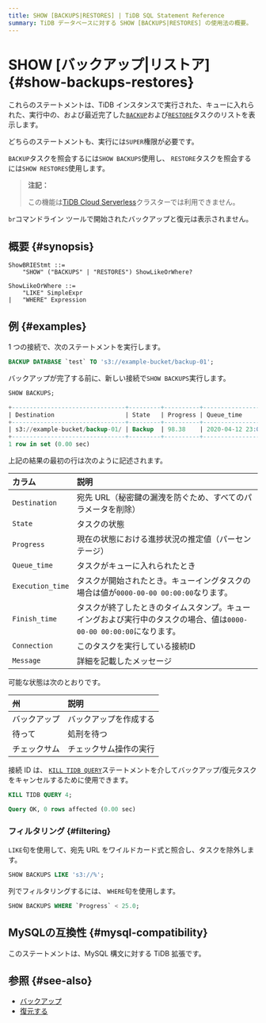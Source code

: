 ```yaml
---
title: SHOW [BACKUPS|RESTORES] | TiDB SQL Statement Reference
summary: TiDB データベースに対する SHOW [BACKUPS|RESTORES] の使用法の概要。
---
```


# SHOW [バックアップ|リストア] {#show-backups-restores}

これらのステートメントは、TiDB インスタンスで実行された、キューに入れられた、実行中の、および最近完了した[`BACKUP`](/sql-statements/sql-statement-backup.md)および[`RESTORE`](/sql-statements/sql-statement-restore.md)タスクのリストを表示します。

どちらのステートメントも、実行には`SUPER`権限が必要です。

`BACKUP`タスクを照会するには`SHOW BACKUPS`使用し、 `RESTORE`タスクを照会するには`SHOW RESTORES`使用します。

> **注記：**
>
> この機能は[TiDB Cloud Serverless](https://docs.pingcap.com/tidbcloud/select-cluster-tier#tidb-cloud-serverless)クラスターでは利用できません。

`br`コマンドライン ツールで開始されたバックアップと復元は表示されません。

## 概要 {#synopsis}

```ebnf+diagram
ShowBRIEStmt ::=
    "SHOW" ("BACKUPS" | "RESTORES") ShowLikeOrWhere?

ShowLikeOrWhere ::=
    "LIKE" SimpleExpr
|   "WHERE" Expression
```

## 例 {#examples}

1 つの接続で、次のステートメントを実行します。

```sql
BACKUP DATABASE `test` TO 's3://example-bucket/backup-01';
```

バックアップが完了する前に、新しい接続で`SHOW BACKUPS`実行します。

```sql
SHOW BACKUPS;
```

```sql
+--------------------------------+---------+----------+---------------------+---------------------+-------------+------------+---------+
| Destination                    | State   | Progress | Queue_time          | Execution_time      | Finish_time | Connection | Message |
+--------------------------------+---------+----------+---------------------+---------------------+-------------+------------+---------+
| s3://example-bucket/backup-01/ | Backup  | 98.38    | 2020-04-12 23:09:03 | 2020-04-12 23:09:25 |        NULL |          4 | NULL    |
+--------------------------------+---------+----------+---------------------+---------------------+-------------+------------+---------+
1 row in set (0.00 sec)
```

上記の結果の最初の行は次のように記述されます。

| カラム              | 説明                                                                   |
| :--------------- | :------------------------------------------------------------------- |
| `Destination`    | 宛先 URL（秘密鍵の漏洩を防ぐため、すべてのパラメータを削除）                                     |
| `State`          | タスクの状態                                                               |
| `Progress`       | 現在の状態における進捗状況の推定値（パーセンテージ）                                           |
| `Queue_time`     | タスクがキューに入れられたとき                                                      |
| `Execution_time` | タスクが開始されたとき。キューイングタスクの場合は値が`0000-00-00 00:00:00`なります。                |
| `Finish_time`    | タスクが終了したときのタイムスタンプ。キューイングおよび実行中のタスクの場合、値は`0000-00-00 00:00:00`になります。 |
| `Connection`     | このタスクを実行している接続ID                                                     |
| `Message`        | 詳細を記載したメッセージ                                                         |

可能な状態は次のとおりです。

| 州      | 説明          |
| :----- | :---------- |
| バックアップ | バックアップを作成する |
| 待って    | 処刑を待つ       |
| チェックサム | チェックサム操作の実行 |

接続 ID は、 [`KILL TIDB QUERY`](/sql-statements/sql-statement-kill.md)ステートメントを介してバックアップ/復元タスクをキャンセルするために使用できます。

```sql
KILL TIDB QUERY 4;
```

```sql
Query OK, 0 rows affected (0.00 sec)
```

### フィルタリング {#filtering}

`LIKE`句を使用して、宛先 URL をワイルドカード式と照合し、タスクを除外します。

```sql
SHOW BACKUPS LIKE 's3://%';
```

列でフィルタリングするには、 `WHERE`句を使用します。

```sql
SHOW BACKUPS WHERE `Progress` < 25.0;
```

## MySQLの互換性 {#mysql-compatibility}

このステートメントは、MySQL 構文に対する TiDB 拡張です。

## 参照 {#see-also}

-   [バックアップ](/sql-statements/sql-statement-backup.md)
-   [復元する](/sql-statements/sql-statement-restore.md)
